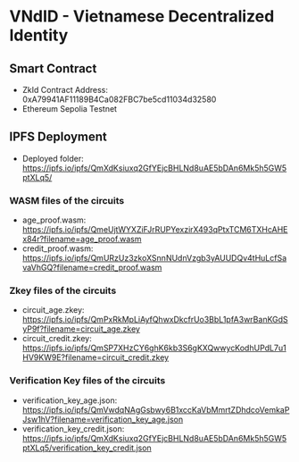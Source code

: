 # VNdID - Vietnamese Decentralized Identity

## Smart Contract

-   ZkId Contract Address: 0xA79941AF11189B4Ca082FBC7be5cd11034d32580
-   Ethereum Sepolia Testnet

## IPFS Deployment

-   Deployed folder: https://ipfs.io/ipfs/QmXdKsiuxq2GfYEjcBHLNd8uAE5bDAn6Mk5h5GW5ptXLq5/

### WASM files of the circuits

-   age_proof.wasm: https://ipfs.io/ipfs/QmeUjtWYXZiFJrRUPYexzirX493qPtxTCM6TXHcAHEx84r?filename=age_proof.wasm
-   credit_proof.wasm: https://ipfs.io/ipfs/QmURzUz3zkoXSnnNUdnVzgb3yAUUDQv4tHuLcfSavaVhGQ?filename=credit_proof.wasm

### Zkey files of the circuits

-   circuit_age.zkey: https://ipfs.io/ipfs/QmPxRkMpLiAyfQhwxDkcfrUo3BbL1pfA3wrBanKGdSyP9f?filename=circuit_age.zkey
-   circuit_credit.zkey: https://ipfs.io/ipfs/QmSP7XHzCY6ghK6kb3S6gKXQwwycKodhUPdL7u1HV9KW9E?filename=circuit_credit.zkey

### Verification Key files of the circuits

-   verification_key_age.json: https://ipfs.io/ipfs/QmVwdqNAgGsbwy6B1xccKaVbMmrtZDhdcoVemkaPJsw1hV?filename=verification_key_age.json
-   verification_key_credit.json: https://ipfs.io/ipfs/QmXdKsiuxq2GfYEjcBHLNd8uAE5bDAn6Mk5h5GW5ptXLq5/verification_key_credit.json
